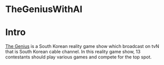 # TheGeniusWithAI

# Intro
[The Genius](https://en.wikipedia.org/wiki/The_Genius_(TV_series)) is a South Korean reality game show which broadcast on tvN that is South Korean cable channel. In this reality game show, 13 contestants should play various games and compete for the top spot.
